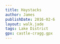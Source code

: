 ```yaml
---
title: Haystacks
author: James
publishDate: 2016-02-6
layout: walk.jade
tags: Lake District
gpx: castle-cragg.gpx
---
```


